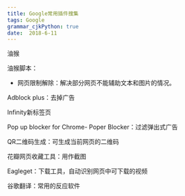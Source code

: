 ```yaml
---
title: Google常用插件搜集
tags: Google
grammar_cjkPython: true
date:  2018-6-11
---
```



油猴

油猴脚本：
- 网页限制解除：解决部分网页不能辅助文本和图片的情况。
	
Adblock plus：去掉广告

Infinity新标签页
	
Pop up blocker for Chrome- Poper Blocker：过滤弹出式广告

QR二维码生成：可生成当前网页的二维码

花瓣网页收藏工具：用作截图

Eagleget：下载工具，自动识别网页中可下载的视频

谷歌翻译：常用的反应软件
	

